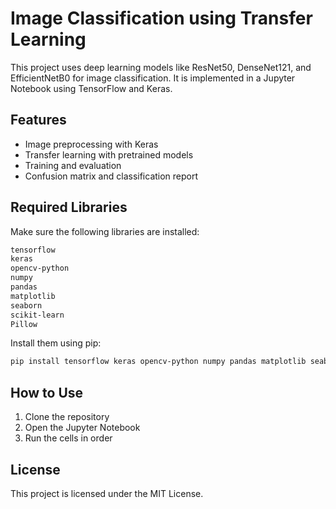 # Image Classification using Transfer Learning

This project uses deep learning models like ResNet50, DenseNet121, and EfficientNetB0 for image classification. It is implemented in a Jupyter Notebook using TensorFlow and Keras.

## Features

- Image preprocessing with Keras
- Transfer learning with pretrained models
- Training and evaluation
- Confusion matrix and classification report

## Required Libraries

Make sure the following libraries are installed:

```bash
tensorflow
keras
opencv-python
numpy
pandas
matplotlib
seaborn
scikit-learn
Pillow
```

Install them using pip:

```bash
pip install tensorflow keras opencv-python numpy pandas matplotlib seaborn scikit-learn Pillow
```

## How to Use

1. Clone the repository
2. Open the Jupyter Notebook
3. Run the cells in order

## License

This project is licensed under the MIT License.
